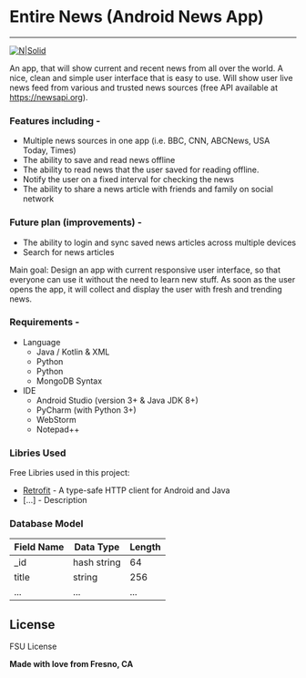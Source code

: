 # Entire News (Android News App)
---
[![N|Solid](https://a.fsdn.com/sd/topics/android_64.png)](https://www.android.com/)

An app, that will show current and recent news from all over the world. A nice, clean and simple user interface that is easy to use. Will show user live news feed from various and trusted news sources (free API available at https://newsapi.org).

### Features including -

  - Multiple news sources in one app (i.e. BBC, CNN, ABCNews, USA Today, Times)
  - The ability to save and read news offline
  - The ability to read news that the user saved for reading offline.
  - Notify the user on a fixed interval for checking the news
  - The ability to share a news article with friends and family on social network

### Future plan (improvements) -

  - The ability to login and sync saved news articles across multiple devices
  - Search for news articles

Main goal: Design an app with current responsive user interface, so that everyone can use it without the need to learn new stuff. As soon as the user opens the app, it will collect and display the user with fresh and trending news.

### Requirements -
- Language 
    - Java / Kotlin & XML
    - Python
    - Python
    - MongoDB Syntax
- IDE 
    - Android Studio (version 3+ & Java JDK 8+)
    - PyCharm (with Python 3+)
    - WebStorm
    - Notepad++


### Libries Used

Free Libries used in this project:

* [Retrofit] - A type-safe HTTP client for Android and Java
* [...] - Description

### Database Model

| Field Name | Data Type | Length |
| ------ | ------ | ------ |
| _id | hash string | 64 |
| title | string | 256 |
| ... | ... | ... |

License
----

FSU License

**Made with love from Fresno, CA**

[//]: # (These are reference links used in the body of this note and get stripped out when the markdown processor does its job. There is no need to format nicely because it shouldn't be seen. Thanks SO - http://stackoverflow.com/questions/4823468/store-comments-in-markdown-syntax)

   [Retrofit]: <http://angularjs.org>
   
